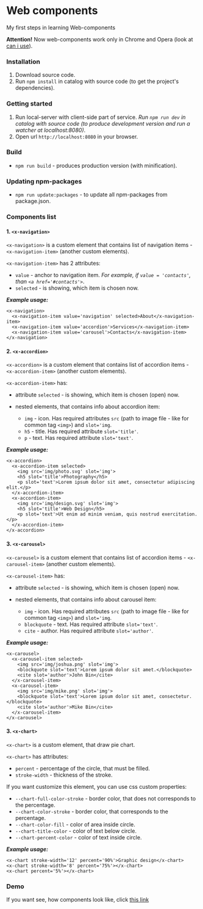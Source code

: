 # Web components

My first steps in learning Web-components

**Attention!** Now web-components work only in Chrome and Opera (look at [can i use](http://caniuse.com/#feat=custom-elements)).


### Installation

1. Download source code.
2. Run `npm install` in catalog with source code (to get the project's dependencies).


### Getting started

1. Run local-server with client-side part of service.
*Run `npm run dev` in catalog with source code (to produce development version and run a watcher at localhost:8080)*.
2. Open url `http://localhost:8080` in your browser.


### Build

- `npm run build` - produces production version (with minification).


### Updating npm-packages

- `npm run update:packages` - to update all npm-packages from package.json.


### Components list

#### 1. `<x-navigation>`

`<x-navigation>` is a custom element that contains list of navigation items - `<x-navigation-item>` (another custom elements).

`<x-navigation-item>` has 2 attributes:

- `value` - anchor to navigation item. *For example, if `value = 'contacts'`, than `<a href='#contacts'>`*.
- `selected` - is showing, which item is chosen now.

***Example usage:***
```
<x-navigation>
  <x-navigation-item value='navigation' selected>About</x-navigation-item>
  <x-navigation-item value='accordion'>Services</x-navigation-item>
  <x-navigation-item value='carousel'>Contacts</x-navigation-item>
</x-navigation>
```

#### 2. `<x-accordion>`

`<x-accordion>` is a custom element that contains list of accordion items - `<x-accordion-item>` (another custom elements).

`<x-accordion-item>` has:

- attribute `selected` - is showing, which item is chosen (open) now.
- nested elements, that contains info about accordion item:

    - `img` - icon. Has required attributes `src` (path to image file - like for common tag `<img>`) and `slot='img`.
    - `h5` - title. Has required attribute `slot='title'`.
    - `p` - text. Has required attribute `slot='text'`.

***Example usage:***
```
<x-accordion>
  <x-accordion-item selected>
    <img src='img/photo.svg' slot='img'>
    <h5 slot='title'>Photography</h5>
    <p slot='text'>Lorem ipsum dolor sit amet, consectetur adipiscing elit.</p>
  </x-accordion-item>
  <x-accordion-item>
    <img src='img/design.svg' slot='img'>
    <h5 slot='title'>Web Design</h5>
    <p slot='text'>Ut enim ad minim veniam, quis nostrud exercitation.</p>
  </x-accordion-item>
</x-accordion>
```

#### 3. `<x-carousel>`

`<x-carousel>` is a custom element that contains list of accordion items - `<x-carousel-item>` (another custom elements).

`<x-carousel-item>` has:

- attribute `selected` - is showing, which item is chosen (open) now.
- nested elements, that contains info about carousel item:

    - `img` - icon. Has required attributes `src` (path to image file - like for common tag `<img>`) and `slot='img`.
    - `blockquote` - text. Has required attribute `slot='text'`.
    - `cite` - author. Has required attribute `slot='author'`.

***Example usage:***
```
<x-carousel>
  <x-carousel-item selected>
    <img src='img/joshua.png' slot='img'>
    <blockquote slot='text'>Lorem ipsum dolor sit amet.</blockquote>
    <cite slot='author'>John Bin</cite>
  </x-carousel-item>
  <x-carousel-item>
    <img src='img/mike.png' slot='img'>
    <blockquote slot='text'>Lorem ipsum dolor sit amet, consectetur.</blockquote>
    <cite slot='author'>Mike Bin</cite>
  </x-carousel-item>
</x-carousel>
```

#### 3. `<x-chart>`

`<x-chart>` is a custom element, that draw pie chart.

`<x-chart>` has attributes:
- `percent` - percentage of the circle, that must be filled.
- `stroke-width` - thickness of the stroke.

If you want customize this element, you can use css custom properties:
- `--chart-full-color-stroke` - border color, that does not corresponds to the percentage.
- `--chart-color-stroke` - border color, that corresponds to the percentage.
- `--chart-color-fill` - color of area inside circle.
- `--chart-title-color` - color of text below circle.
- `--chart-percent-color` - color of text inside circle.

***Example usage:***
```
<x-chart stroke-width='12' percent='90%'>Graphic design</x-chart>
<x-chart stroke-width='8' percent='75%'></x-chart>
<x-chart percent='5%'></x-chart>
```


### Demo

If you want see, how components look like, click [this link](https://kanastasiya.github.io/Web_components/)
